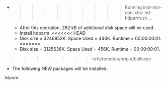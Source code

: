 * >>>>>>>>> Running inst-min-con-xtra-hd-hdparm.sh ...
  * After this operation, 262 kB of additional disk space will be used.
  * Install hdparm.
<<<<<<< HEAD
  * Disk size = 3246852K. Space Used = 444K. Runtime = 00:00:00:01.
=======
  * Disk size = 3125636K. Space Used = 456K. Runtime = 00:00:00:01.
>>>>>>> refs/remotes/origin/bullseye
  * The following NEW packages will be installed:
  ```bash
hdparm
  ```
